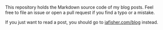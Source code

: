 This repository holds the Markdown source code of my blog posts. Feel free to file an issue or open a pull request if you find a typo or a mistake.

If you just want to read a post, you should go to [iafisher.com/blog](https://iafisher.com/blog) instead.
